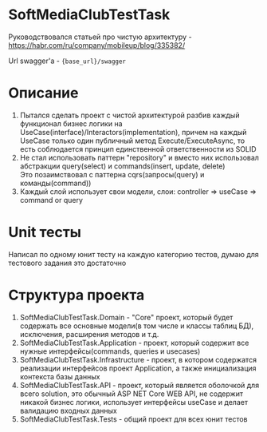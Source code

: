 # SoftMediaClubTestTask
Руководствовался статьей про чистую архитектуру - https://habr.com/ru/company/mobileup/blog/335382/

Url swagger'а  - `{base_url}/swagger`

# Описание
1) Пытался сделать проект с чистой архитектурой разбив каждый функционал бизнес логики на UseCase(interface)/Interactors(implementation), причем на каждый UseCase только один публичный метод Execute/ExecuteAsync, то есть соблюдается принцип единственной ответственности из SOLID
2) Не стал использовать паттерн "repository" и вместо них использовал абстракции query(select) и commands(insert, update, delete)  
   Это позаимствовал с паттерна cqrs(запросы(query) и команды(command))
3) Каждый слой использует свои модели, слои: controller => useCase => command or query

# Unit тесты
Написал по одному юнит тесту на каждую категорию тестов, думаю для тестового задания это достаточно

# Структура проекта
1) SoftMediaClubTestTask.Domain - "Core" проект, который будет содержать все основные модели(в том числе и классы таблиц БД), исключения, расширения методов и т.д.
2) SoftMediaClubTestTask.Application - проект, который содержит все нужные интерфейсы(commands, queries и usecases)
3) SoftMediaClubTestTask.Infrastructure - проект, в котором содержатся реализации интерфейсов проект Application, а также инициализация контекста базы данных
4) SoftMediaClubTestTask.API - проект, который является оболочкой для всего solution, это обычный ASP NET Core WEB API, не содержит никакой бизнес логики, использует интерфейсы useCase и делает валидацию входных данных
5) SoftMediaClubTestTask.Tests - общий проект для всех юнит тестов
